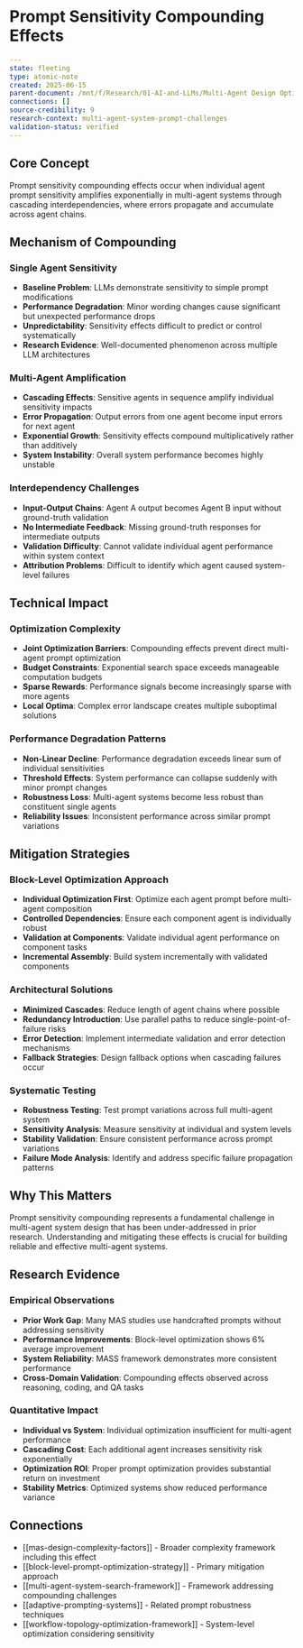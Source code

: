 # Prompt Sensitivity Compounding Effects

```yaml
---
state: fleeting
type: atomic-note
created: 2025-06-15
parent-document: /mnt/f/Research/01-AI-and-LLMs/Multi-Agent Design Optimizing Agents with Better Prompts and Topologies.md
connections: []
source-credibility: 9
research-context: multi-agent-system-prompt-challenges
validation-status: verified
---
```

## Core Concept

Prompt sensitivity compounding effects occur when individual agent prompt sensitivity amplifies exponentially in multi-agent systems through cascading interdependencies, where errors propagate and accumulate across agent chains.

## Mechanism of Compounding

### Single Agent Sensitivity
- **Baseline Problem**: LLMs demonstrate sensitivity to simple prompt modifications
- **Performance Degradation**: Minor wording changes cause significant but unexpected performance drops
- **Unpredictability**: Sensitivity effects difficult to predict or control systematically
- **Research Evidence**: Well-documented phenomenon across multiple LLM architectures

### Multi-Agent Amplification
- **Cascading Effects**: Sensitive agents in sequence amplify individual sensitivity impacts
- **Error Propagation**: Output errors from one agent become input errors for next agent
- **Exponential Growth**: Sensitivity effects compound multiplicatively rather than additively
- **System Instability**: Overall system performance becomes highly unstable

### Interdependency Challenges
- **Input-Output Chains**: Agent A output becomes Agent B input without ground-truth validation
- **No Intermediate Feedback**: Missing ground-truth responses for intermediate outputs
- **Validation Difficulty**: Cannot validate individual agent performance within system context
- **Attribution Problems**: Difficult to identify which agent caused system-level failures

## Technical Impact

### Optimization Complexity
- **Joint Optimization Barriers**: Compounding effects prevent direct multi-agent prompt optimization
- **Budget Constraints**: Exponential search space exceeds manageable computation budgets
- **Sparse Rewards**: Performance signals become increasingly sparse with more agents
- **Local Optima**: Complex error landscape creates multiple suboptimal solutions

### Performance Degradation Patterns
- **Non-Linear Decline**: Performance degradation exceeds linear sum of individual sensitivities
- **Threshold Effects**: System performance can collapse suddenly with minor prompt changes
- **Robustness Loss**: Multi-agent systems become less robust than constituent single agents
- **Reliability Issues**: Inconsistent performance across similar prompt variations

## Mitigation Strategies

### Block-Level Optimization Approach
- **Individual Optimization First**: Optimize each agent prompt before multi-agent composition
- **Controlled Dependencies**: Ensure each component agent is individually robust
- **Validation at Components**: Validate individual agent performance on component tasks
- **Incremental Assembly**: Build system incrementally with validated components

### Architectural Solutions
- **Minimized Cascades**: Reduce length of agent chains where possible
- **Redundancy Introduction**: Use parallel paths to reduce single-point-of-failure risks
- **Error Detection**: Implement intermediate validation and error detection mechanisms
- **Fallback Strategies**: Design fallback options when cascading failures occur

### Systematic Testing
- **Robustness Testing**: Test prompt variations across full multi-agent system
- **Sensitivity Analysis**: Measure sensitivity at individual and system levels
- **Stability Validation**: Ensure consistent performance across prompt variations
- **Failure Mode Analysis**: Identify and address specific failure propagation patterns

## Why This Matters

Prompt sensitivity compounding represents a fundamental challenge in multi-agent system design that has been under-addressed in prior research. Understanding and mitigating these effects is crucial for building reliable and effective multi-agent systems.

## Research Evidence

### Empirical Observations
- **Prior Work Gap**: Many MAS studies use handcrafted prompts without addressing sensitivity
- **Performance Improvements**: Block-level optimization shows 6% average improvement
- **System Reliability**: MASS framework demonstrates more consistent performance
- **Cross-Domain Validation**: Compounding effects observed across reasoning, coding, and QA tasks

### Quantitative Impact
- **Individual vs System**: Individual optimization insufficient for multi-agent performance
- **Cascading Cost**: Each additional agent increases sensitivity risk exponentially
- **Optimization ROI**: Proper prompt optimization provides substantial return on investment
- **Stability Metrics**: Optimized systems show reduced performance variance

## Connections

- [[mas-design-complexity-factors]] - Broader complexity framework including this effect
- [[block-level-prompt-optimization-strategy]] - Primary mitigation approach
- [[multi-agent-system-search-framework]] - Framework addressing compounding challenges
- [[adaptive-prompting-systems]] - Related prompt robustness techniques
- [[workflow-topology-optimization-framework]] - System-level optimization considering sensitivity